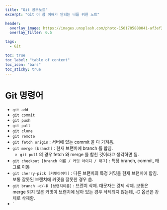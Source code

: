 ```yaml
---
title: "Git 공부노트"
excerpt: "Git 이 참 이해가 안되는 나를 위한 노트"

header:
  overlay_image: https://images.unsplash.com/photo-1501785888041-af3ef285b470?ixlib=rb-1.2.1&ixid=eyJhcHBfaWQiOjEyMDd9&auto=format&fit=crop&w=1350&q=80
  overlay_filter: 0.5

tags:
  - Git

toc: true
toc_label: "table of content"
toc_icon: "bars"
toc_sticky: true
---
```


# Git 명령어

- `git add`
- `git commit`
- `git push`
- `git pull`
- `git clone`
- `git remote`
- `git fetch origin` : 서버에 있는 commit 을 다 가져옴.
- `git merge [branch]` : 현재 브랜치에 branch 를 합침.
  - `git pull` 의 경우 fetch 와 merge 를 합친 것이라고 생각하면 됨.
- `git checkout [branch 이름 / 커밋 아이디 / 태그]` : 특정 branch, commit, 태그로 이동
- `git cherry-pick [커밋아이디]` : 다른 브랜치의 특정 커밋을 현재 브랜치에 합침. 보통 잘못된 브랜치에 커밋을 잘못한 경우 씀.
- `git branch -d/-D [브랜치이름]` : 브랜치 삭제. 대문자는 강제 삭제. 보통은 merge 되지 않은 커밋이 브랜치에 남아 있는 경우 삭제되지 않는데, -D 옵션은 강제로 삭제함.
- `
